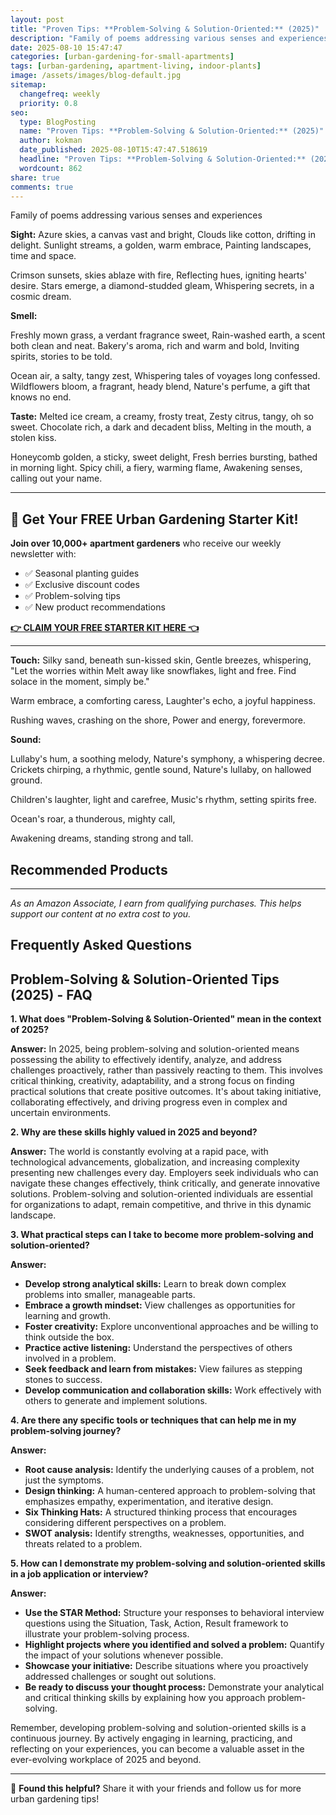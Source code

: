 ```yaml
---
layout: post
title: "Proven Tips: **Problem-Solving & Solution-Oriented:** (2025)"
description: "Family of poems addressing various senses and experiences..."
date: 2025-08-10 15:47:47 
categories: [urban-gardening-for-small-apartments]
tags: [urban-gardening, apartment-living, indoor-plants]
image: /assets/images/blog-default.jpg
sitemap:
  changefreq: weekly
  priority: 0.8
seo:
  type: BlogPosting
  name: "Proven Tips: **Problem-Solving & Solution-Oriented:** (2025)"
  author: kokman
  date_published: 2025-08-10T15:47:47.518619
  headline: "Proven Tips: **Problem-Solving & Solution-Oriented:** (2025)"
  wordcount: 862
share: true
comments: true
---
```


Family of poems addressing various senses and experiences

**Sight:**
Azure skies, a canvas vast and bright,
Clouds like cotton, drifting in delight.
Sunlight streams, a golden, warm embrace,
Painting landscapes, time and space.

Crimson sunsets, skies ablaze with fire,
Reflecting hues, igniting hearts' desire.
Stars emerge, a diamond-studded gleam,
Whispering secrets, in a cosmic dream.

**Smell:**

Freshly mown grass, a verdant fragrance sweet,
Rain-washed earth, a scent both clean and neat.
Bakery's aroma, rich and warm and bold,
Inviting spirits, stories to be told.

Ocean air, a salty, tangy zest,
Whispering tales of voyages long confessed.
Wildflowers bloom, a fragrant, heady blend,
Nature's perfume, a gift that knows no end.

**Taste:**
Melted ice cream, a creamy, frosty treat,
Zesty citrus, tangy, oh so sweet.
Chocolate rich, a dark and decadent bliss,
Melting in the mouth, a stolen kiss.

Honeycomb golden, a sticky, sweet delight,
Fresh berries bursting, bathed in morning light.
Spicy chili, a fiery, warming flame,
Awakening senses, calling out your name.


---

## 🌱 Get Your FREE Urban Gardening Starter Kit!

**Join over 10,000+ apartment gardeners** who receive our weekly newsletter with:
- ✅ Seasonal planting guides
- ✅ Exclusive discount codes
- ✅ Problem-solving tips
- ✅ New product recommendations

[**👉 CLAIM YOUR FREE STARTER KIT HERE 👈**](https://kokman078.github.io/my-ai-blog/newsletter)

---



**Touch:**
Silky sand, beneath sun-kissed skin,
Gentle breezes, whispering, "Let the worries within
Melt away like snowflakes, light and free.
Find solace in the moment, simply be."

Warm embrace, a comforting caress,
Laughter's echo, a joyful happiness.

Rushing waves, crashing on the shore,
Power and energy, forevermore.

**Sound:**

Lullaby's hum, a soothing melody,
Nature's symphony, a whispering decree.
Crickets chirping, a rhythmic, gentle sound,
Nature's lullaby, on hallowed ground.

Children's laughter, light and carefree,
Music's rhythm, setting spirits free.

Ocean's roar, a thunderous, mighty call,

Awakening dreams, standing strong and tall.

## Recommended Products



---
*As an Amazon Associate, I earn from qualifying purchases. This helps support our content at no extra cost to you.*



## Frequently Asked Questions

## Problem-Solving & Solution-Oriented Tips (2025) - FAQ

**1. What does "Problem-Solving & Solution-Oriented" mean in the context of 2025?**

**Answer:** In 2025, being problem-solving and solution-oriented means possessing the ability to effectively identify, analyze, and address challenges proactively, rather than passively reacting to them. This involves critical thinking, creativity, adaptability, and a strong focus on finding practical solutions that create positive outcomes.  It's about taking initiative, collaborating effectively, and driving progress even in complex and uncertain environments.

**2. Why are these skills highly valued in 2025 and beyond?**

**Answer:** The world is constantly evolving at a rapid pace, with technological advancements, globalization, and increasing complexity presenting new challenges every day. Employers seek individuals who can navigate these changes effectively, think critically, and generate innovative solutions. Problem-solving and solution-oriented individuals are essential for organizations to adapt, remain competitive, and thrive in this dynamic landscape.

**3. What practical steps can I take to become more problem-solving and solution-oriented?**

**Answer:**

* **Develop strong analytical skills:** Learn to break down complex problems into smaller, manageable parts. 
* **Embrace a growth mindset:** View challenges as opportunities for learning and growth. 
* **Foster creativity:** Explore unconventional approaches and be willing to think outside the box.
* **Practice active listening:** Understand the perspectives of others involved in a problem.
* **Seek feedback and learn from mistakes:** View failures as stepping stones to success.
* **Develop communication and collaboration skills:**  Work effectively with others to generate and implement solutions.

**4. Are there any specific tools or techniques that can help me in my problem-solving journey?**

**Answer:** 

* **Root cause analysis:** Identify the underlying causes of a problem, not just the symptoms.
* **Design thinking:** A human-centered approach to problem-solving that emphasizes empathy, experimentation, and iterative design.
* **Six Thinking Hats:** A structured thinking process that encourages considering different perspectives on a problem.
* **SWOT analysis:** Identify strengths, weaknesses, opportunities, and threats related to a problem.


**5. How can I demonstrate my problem-solving and solution-oriented skills in a job application or interview?**

**Answer:**

* **Use the STAR Method:** Structure your responses to behavioral interview questions using the Situation, Task, Action, Result framework to illustrate your problem-solving process. 
* **Highlight projects where you identified and solved a problem:** Quantify the impact of your solutions whenever possible.
* **Showcase your initiative:** Describe situations where you proactively addressed challenges or sought out solutions.
* **Be ready to discuss your thought process:** Demonstrate your analytical and critical thinking skills by explaining how you approach problem-solving.

Remember, developing problem-solving and solution-oriented skills is a continuous journey. By actively engaging in learning, practicing, and reflecting on your experiences, you can become a valuable asset in the ever-evolving workplace of 2025 and beyond.

<script type="application/ld+json">
{
  "@context": "https://schema.org",
  "@type": "BlogPosting",
  "headline": "Proven Tips: **Problem-Solving & Solution-Oriented:** (2025)",
  "author": {
    "@type": "Person",
    "name": "kokman"
  },
  "datePublished": "2025-08-10T15:47:47.517485",
  "dateModified": "2025-08-10T15:47:47.517485",
  "publisher": {
    "@type": "Organization",
    "name": "Urban Garden Pro",
    "url": "https://kokman078.github.io/my-ai-blog"
  },
  "wordCount": 779,
  "articleBody": "Family of poems addressing various senses and experiences\n\n**Sight:**\nAzure skies, a canvas vast and bright,\nClouds like cotton, drifting in delight.\nSunlight streams, a golden, warm embrace,\nPainting..."
}
</script>


---

🚀 **Found this helpful?** Share it with your friends and follow us for more urban gardening tips!

